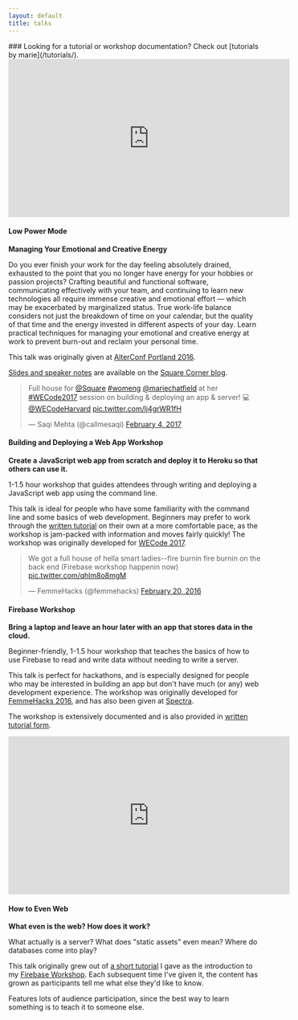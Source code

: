 ```yaml
---
layout: default
title: talks
---
```


<div class="content__section" markdown="block">
### Looking for a tutorial or workshop documentation? Check out [tutorials by marie](/tutorials/).
</div>

<div id="low-power-mode" class="content__section">
  <div class="content__section__media">
    <div class="video-container">
      <iframe width="560" height="315" src="https://www.youtube.com/embed/cFYsKX83gis" frameborder="0" allowfullscreen></iframe>
    </div>
  </div>
  <div class="content__section__text content__section__text--adjust-title" markdown="block">

#### Low Power Mode

__Managing Your Emotional and Creative Energy__

Do you ever finish your work for the day feeling absolutely drained, exhausted to the point that you no longer have energy for your hobbies or passion projects? Crafting beautiful and functional software, communicating effectively with your team, and continuing to learn new technologies all require immense creative and emotional effort — which may be exacerbated by marginalized status. True work-life balance considers not just the breakdown of time on your calendar, but the quality of that time and the energy invested in different aspects of your day. Learn practical techniques for managing your emotional and creative energy at work to prevent burn-out and reclaim your personal time.

This talk was originally given at [AlterConf Portland 2016](https://www.alterconf.com/conferences/portland-or-2016).

[Slides and speaker notes](https://medium.com/square-corner-blog/low-power-mode-managing-your-emotional-and-creative-energy-3ce6faad74a8#.hfr89hph4) are available on the [Square Corner blog](https://medium.com/square-corner-blog).

  </div>
</div>

<div id="deploy-workshop" class="content__section">
  <div class="content__section__media--small">
    <blockquote class="twitter-tweet" data-lang="en"><p lang="en" dir="ltr">Full house for <a href="https://twitter.com/Square">@Square</a> <a href="https://twitter.com/hashtag/womeng?src=hash">#womeng</a> <a href="https://twitter.com/mariechatfield">@mariechatfield</a> at her <a href="https://twitter.com/hashtag/WECode2017?src=hash">#WECode2017</a> session on building &amp; deploying an app &amp; server! 💻 <a href="https://twitter.com/WECodeHarvard">@WECodeHarvard</a> <a href="https://t.co/lj4grWR1fH">pic.twitter.com/lj4grWR1fH</a></p>&mdash; Saqi Mehta (@callmesaqi) <a href="https://twitter.com/callmesaqi/status/827911586257965057">February 4, 2017</a></blockquote>
  </div>
  <div class="content__section__text" markdown="block">

#### Building and Deploying a Web App Workshop

__Create a JavaScript web app from scratch and deploy it to Heroku so that others can use it.__

1-1.5 hour workshop that guides attendees through writing and deploying a JavaScript web app using the command line.

This talk is ideal for people who have some familiarity with the command line and some basics of web development. Beginners may prefer to work through the [written tutorial](/tutorials/web-app/) on their own at a more comfortable pace, as the workshop is jam-packed with information and moves fairly quickly! The workshop was originally developed for [WECode 2017](http://www.wecodeharvard.com/).

</div>
</div>

<div id="firebase-workshop" class="content__section">
  <div class="content__section__media--small">
    <blockquote class="twitter-tweet" data-lang="en"><p lang="en" dir="ltr">We got a full house of hella smart ladies--fire burnin fire burnin on the back end (Firebase workshop happenin now) <a href="https://t.co/qhlm8o8mgM">pic.twitter.com/qhlm8o8mgM</a></p>&mdash; FemmeHacks (@femmehacks) <a href="https://twitter.com/femmehacks/status/700857363268505600">February 20, 2016</a></blockquote>
  </div>
  <div class="content__section__text" markdown="block">

#### Firebase Workshop

__Bring a laptop and leave an hour later with an app that stores data in the cloud.__

Beginner-friendly, 1-1.5 hour workshop that teaches the basics of how to use Firebase to read and write data without needing to write a server.

This talk is perfect for hackathons, and is especially designed for people who may be interested in building an app but don't have much (or any) web development experience. The workshop was originally developed for [FemmeHacks 2016](http://femmehacks.io/), and has also been given at [Spectra](http://sospectra.com/).

The workshop is extensively documented and is also provided in [written tutorial form](/tutorials/firebase/).

  </div>
</div>

<div id="how-to-even-web" class="content__section">
  <div class="content__section__media">
    <div class="video-container">
      <iframe width="560" height="315" src="https://www.youtube.com/embed/you6h281qsY" frameborder="0" allowfullscreen></iframe>
    </div>
  </div>
  <div class="content__section__text content__section__text--adjust-title" markdown="block">

#### How to Even Web

__What even is the web? How does it work?__

What actually is a server? What does "static assets" even mean? Where do databases come into play?

This talk originally grew out of [a short tutorial](/tutorials/explanations/backend.html) I gave as the introduction to my [Firebase Workshop](#firebase-workshop). Each subsequent time I've given it, the content has grown as participants tell me what else they'd like to know.

Features lots of audience participation, since the best way to learn something is to teach it to someone else.

  </div>
</div>

<script async src="//platform.twitter.com/widgets.js" charset="utf-8"></script>
